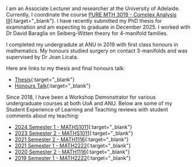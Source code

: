 I am an Associate Lecturer and researcher at the University of Adelaide. Currently, I coordinate the course [PURE MTH 3019 - Complex Analysis III](https://www.adelaide.edu.au/course-outlines/103236/1/sem-2/){:target="_blank"}. I have recently submitted my PhD thesis for examination and am expecting to graduate in December 2025. I worked with Dr David Baraglia on Seiberg-Witten theory for 4-manifold families. 

I completed my undergradute at ANU in 2019 with first class honours in mathematics. My honours studied surgery on contact 3-manifolds and was supervised by Dr Joan Licata. 

Here are links to my thesis and final honours talk:

*   [Thesis](./thesis.pdf){:target="_blank"}
*   [Honours Talk](https://www.youtube.com/watch?v=P3Q9aNFrX8Q){:target="_blank"}

Since 2018, I have been a Workshop Demonstrator for various undergraduate courses at both UoA and ANU. Below are some of  my Student Experience of Learning and Teaching reviews with student comments about my teaching:

*   [2024 Semester 1 - MATHS1011](./MATHS1011.2024Sem1.MathematicsIA.pdf){:target="_blank"}
*   [2023 Semester 2 - MATHS1011](./MATHS1012.2023Sem2.MathematicsIB.pdf){:target="_blank"}
*   [2021 Semester 2 - MATH1116](./MATH1116.Sem2.2021.TeacherSurveyResults.pdf){:target="_blank"}
*   [2021 Semester 1 - MATH2222](./MATH2222.Sem1.2021.TeacherSurveyResults.pdf){:target="_blank"}
*   [2020 Semester 2 - MATH1116](./MATH1116.Sem2.2020.TeacherSurveyResults.pdf){:target="_blank"}
*   [2019 Semester 1 - MATH2222](./MATH2222_SELT.pdf){:target="_blank"}
